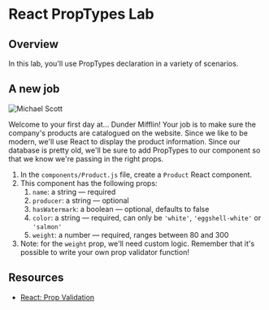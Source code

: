 # React PropTypes Lab

## Overview

In this lab, you'll use PropTypes declaration in a variety of scenarios. 

## A new job
![Michael Scott](https://media.giphy.com/media/jOpLbiGmHR9S0/giphy.gif)

Welcome to your first day at... Dunder Mifflin! Your job is to make sure the company's products are catalogued on the
website. Since we like to be modern, we'll use React to display the product information. Since our database is pretty
old, we'll be sure to add PropTypes to our component so that we know we're passing in the right props.

1. In the `components/Product.js` file, create a `Product` React component.
2. This component has the following props:
    1. `name`: a string — required
    2. `producer`: a string — optional
    3. `hasWatermark`: a boolean — optional, defaults to false
    4. `color`: a string — required, can only be `'white'`, `'eggshell-white'` or `'salmon'`
    5. `weight`: a number — required, ranges between 80 and 300
3. Note: for the `weight` prop, we'll need custom logic. Remember that it's possible to write your own prop validator
function!

## Resources
- [React: Prop Validation](https://facebook.github.io/react/docs/reusable-components.html#prop-validation)

